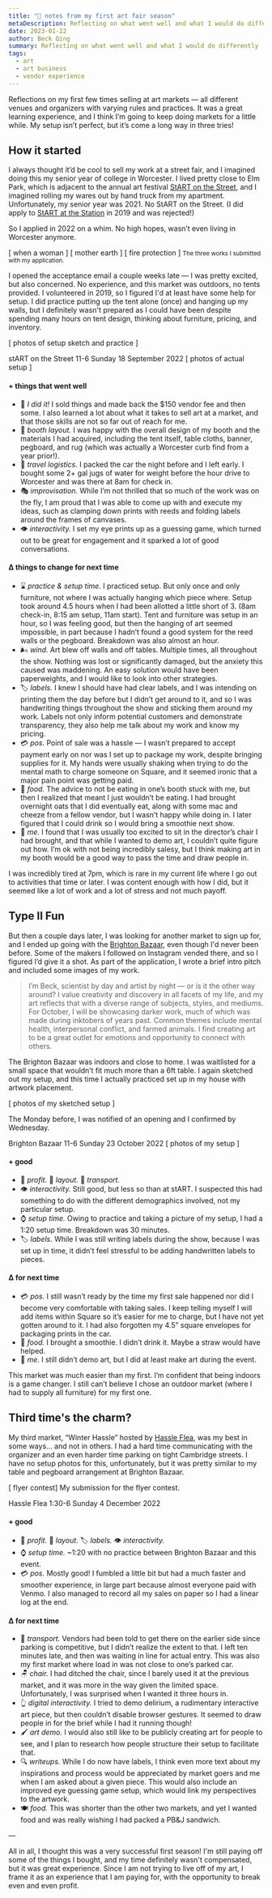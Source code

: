 ```yaml
---
title: "🎪 notes from my first art fair season"
metaDescription: Reflecting on what went well and what I would do differently
date: 2023-01-22
author: Beck Qing
summary: Reflecting on what went well and what I would do differently
tags:
  - art
  - art business
  - vendor experience
---
```

Reflections on my first few times selling at art markets — all different venues and organizers with varying rules and practices. It was a great learning experience, and I think I’m going to keep doing markets for a little while. My setup isn’t perfect, but it’s come a long way in three tries!

## How it started
I always thought it’d be cool to sell my work at a street fair, and I imagined doing this my senior year of college in Worcester. I lived pretty close to Elm Park, which is adjacent to the annual art festival [StART on the Street](https://www.startonthestreet.org/), and I imagined rolling my wares out by hand truck from my apartment. Unfortunately, my senior year was 2021. No StART on the Street. (I did apply to [StART at the Station](https://www.startonthestreet.org/start-station) in 2019 and was rejected!)

So I applied in 2022 on a whim. No high hopes, wasn’t even living in Worcester anymore.

[ when a woman ] [ mother earth ] [ fire protection ]
<small>The three works I submitted with my application.</small>

I opened the acceptance email a couple weeks late — I was pretty excited, but also concerned. No experience, and this market was outdoors, no tents provided. I volunteered in 2019, so I figured I'd at least have some help for setup. I did practice putting up the tent alone (once) and hanging up my walls, but I definitely wasn't prepared as I could have been despite spending many hours on tent design, thinking about furniture, pricing, and inventory.

[ photos of setup sketch and practice ]

stART on the Street
11-6 Sunday 18 September 2022
[ photos of actual setup ]
#### + things that went well

<ul class="emoji-bullet">
    <li><span class="mono">🎯 <i>I did it!</i></span> I sold things and made back the $150 vendor fee and then some. I also learned a lot about what it takes to sell art at a market, and that those skills are not so far out of reach for me.</li>
    <li><span class ="mono">🎪 <i>booth layout.</i></span> I was happy with the overall design of my booth and the materials I had acquired, including the tent itself, table cloths, banner, pegboard, and rug (which was actually a Worcester curb find from a year prior!).</li>
    <li><span class ="mono">🚗 <i>travel logistics.</i></span> I packed the car the night before and I left early. I bought some 2+ gal jugs of water for weight before the hour drive to Worcester and was there at 8am for check in.</li>
    <li><span class ="mono">🎭 <i>improvisation.</i></span> While I’m not thrilled that so much of the work was on the fly, I am proud that I was able to come up with and execute my ideas, such as clamping down prints with reeds and folding labels around the frames of canvases.</li>
    <li><span class ="mono">👁 <i>interactivity.</i></span> I set my eye prints up as a guessing game, which turned out to be great for engagement and it sparked a lot of good conversations.</li>
</ul>

#### Δ things to change for next time

<ul class="emoji-bullet">
    <li><span class ="mono">⌛ <i>practice & setup time.</i></span> I practiced setup. But only once and only furniture, not where I was actually hanging which piece where. Setup took around 4.5 hours when I had been allotted a little short of 3. (8am check-in, 8:15 am setup, 11am start). Tent and furniture was setup in an hour, so I was feeling good, but then the hanging of art seemed impossible, in part because I hadn’t found a good system for the reed walls or the pegboard. Breakdown was also almost an hour.</li>
    <li><span class ="mono">🌬 <i>wind.</i></span> Art blew off walls and off tables. Multiple times, all throughout the show. Nothing was lost or significantly damaged, but the anxiety this caused was maddening. An easy solution would have been paperweights, and I would like to look into other strategies.</li>
    <li><span class ="mono">🏷 <i>labels.</i></span> I knew I should have had clear labels, and I was intending on printing them the day before but I didn’t get around to it, and so I was handwriting things throughout the show and sticking them around my work. Labels not only inform potential customers and demonstrate transparency, they also help me talk about my work and know my pricing.</li>
    <li><span class ="mono">💳 <i>pos.</i></span> Point of sale was a hassle — I wasn’t prepared to accept payment early on nor was I set up to package my work, despite bringing supplies for it. My hands were usually shaking when trying to do the mental math to charge someone on Square, and it seemed ironic that a major pain point was getting paid.</li>
    <li><span class ="mono">🥣 <i>food.</i></span> The advice to not be eating in one’s booth stuck with me, but then I realized that meant I just wouldn’t be eating. I had brought overnight oats that I did eventually eat, along with some mac and cheeze from a fellow vendor, but I wasn’t happy while doing in. I later figured that I could drink so I would bring a smoothie next show.</li>
    <li><span class ="mono">👋 <i>me.</i></span> I found that I was usually too excited to sit in the director’s chair I had brought, and that while I wanted to demo art, I couldn’t quite figure out how. I’m ok with not being incredibly salesy, but I think making art in my booth would be a good way to pass the time and draw people in.</li>
</ul>

I was incredibly tired at 7pm, which is rare in my current life where I go out to activities that time or later. I was content enough with how I did, but it seemed like a lot of work and a lot of stress and not much payoff.

## Type II Fun
But then a couple days later, I was looking for another market to sign up for, and I ended up going with the [Brighton Bazaar](https://www.instagram.com/thebrightonbazaar/), even though I'd never been before. Some of the makers I followed on Instagram vended there, and so I figured I’d give it a shot. As part of the application, I wrote a brief intro pitch and included some images of my work.

> I’m Beck, scientist by day and artist by night — or is it the other way around? I value creativity and discovery in all facets of my life, and my art reflects that with a diverse range of subjects, styles, and mediums. <br>
> For October, I will be showcasing darker work, much of which was made during inktobers of years past. Common themes include mental health, interpersonal conflict, and farmed animals. I find creating art to be a great outlet for emotions and opportunity to connect with others.

The Brighton Bazaar was indoors and close to home. I was waitlisted for a small space that wouldn’t fit much more than a 6ft table. I again sketched out my setup, and this time I actually practiced set up in my house with artwork placement.

[ photos of my sketched setup ]

The Monday before, I was notified of an opening and I confirmed by Wednesday.

Brighton Bazaar
11-6 Sunday 23 October 2022
[ photos of my setup ]

#### + good

<ul class="emoji-bullet">
    <li><span class ="mono">🎯 <i>profit.</i> 📌 <i>layout.</i> 🚗 <i>transport.</i></span></li>
    <li><span class ="mono">👁 <i>interactivity.</i></span> Still good, but less so than at stART. I suspected this had something to do with the different demographics involved, not my particular setup.</li>
    <li><span class ="mono">⌚ <i>setup time.</i></span> Owing to practice and taking a picture of my setup, I had a 1:20 setup time. Breakdown was 30 minutes.</li>
    <li><span class ="mono">🏷 <i>labels.</i></span> While I was still writing labels during the show, because I was set up in time, it didn’t feel stressful to be adding handwritten labels to pieces.</li>
</ul>

#### Δ for next time

<ul class="emoji-bullet">
    <li><span class ="mono">💳 <i>pos.</i></span> I still wasn’t ready by the time my first sale happened nor did I become very comfortable with taking sales. I keep telling myself I will add items within Square so it’s easier for me to charge, but I have not yet gotten around to it. I had also forgotten my 4.5” square envelopes for packaging prints in the car.</li>
    <li><span class ="mono">🥤 <i>food.</i></span> I brought a smoothie. I didn’t drink it. Maybe a straw would have helped.</li>
    <li><span class ="mono">👋 <i>me.</i></span> I still didn’t demo art, but I did at least make art during the event.</li>
</ul>
  
This market was much easier than my first. I’m confident that being indoors is a game changer. I still can’t believe I chose an outdoor market (where I had to supply all furniture) for my first one.

## Third time's the charm?
My third market, “Winter Hassle” hosted by [Hassle Flea](https://bostonhassle.com/bostonhassleflea/), was my best in some ways… and not in others. I had a hard time communicating with the organizer and an even harder time parking on tight Cambridge streets. I have no setup photos for this, unfortunately, but it was pretty similar to my table and pegboard arrangement at Brighton Bazaar.

[ flyer contest]
My submission for the flyer contest.


Hassle Flea
1:30-6 Sunday 4 December 2022 
#### + good
<ul class="emoji-bullet">
    <li><span class ="mono">🎯 <i>profit.</i> 📌 <i>layout.</i> 🏷 <i>labels.</i> 👁 <i>interactivity.</i></li>
    <li><span class ="mono">⌚ <i>setup time.</i></span> ~1:20 with no practice between Brighton Bazaar and this event.</li>
    <li><span class ="mono">💳 <i>pos.</i></span> Mostly good! I fumbled a little bit but had a much faster and smoother experience, in large part because almost everyone paid with Venmo. I also managed to record all my sales on paper so I had a linear log at the end.</li>
</ul>

#### Δ for next time
<ul class="emoji-bullet">
    <li><span class ="mono">🚗 <i>transport.</i></span> Vendors had been told to get there on the earlier side since parking is competitive, but I didn’t realize the extent to that. I left ten minutes late, and then was waiting in line for actual entry. This was also my first market where load in was not close to one’s parked car.</li>
    <li><span class ="mono">🪑 <i>chair.</i></span> I had ditched the chair, since I barely used it at the previous market, and it was more in the way given the limited space. Unfortunately, I was surprised when I wanted it three hours in.</li>
    <li><span class ="mono">👆 <i>digital interactivity.</i></span> I tried to demo delirium, a rudimentary interactive art piece, but then couldn’t disable browser gestures. It seemed to draw people in for the brief while I had it running though!</li>
    <li><span class ="mono">🖌 <i>art demo.</i></span> I would also still like to be publicly creating art for people to see, and I plan to research how people structure their setup to facilitate that.</li>
    <li><span class ="mono">🔍 <i>writeups.</i></span> While I do now have labels, I think even more text about my inspirations and process would be appreciated by market goers and me when I am asked about a given piece. This would also include an improved eye guessing game setup, which would link my perspectives to the artwork.</li>
    <li><span class ="mono">🍽 <i>food.</i></span> This was shorter than the other two markets, and yet I wanted food and was really wishing I had packed a PB&J sandwich.</li>
</ul>

—

All in all, I thought this was a very successful first season! I'm still paying off some of the things I bought, and my time definitely wasn't compensated, but it was great experience. Since I am not trying to live off of my art, I frame it as an experience that I am paying for, with the opportunity to break even and even profit.
